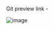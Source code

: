 Git preview link - 

![image](https://github.com/saurabhgupta6360/ibo/assets/137704371/c46bfeb8-e7d5-42dd-a332-f77c2523a58c)
